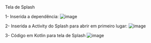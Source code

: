Tela de Splash

1- Inserida a dependência: 
![image](https://github.com/niltonbarros/imc/assets/78621687/cd8eb250-e0a0-4a67-8851-a5638a7d1ce0)


2- Inserida a Activity do Splash para abrir em primeiro lugar:
![image](https://github.com/niltonbarros/imc/assets/78621687/70d42587-b358-41fc-80c5-645058d4f83d)


3- Código em Kotlin para tela de Splash
![image](https://github.com/niltonbarros/imc/assets/78621687/9abec9b4-46fa-4033-8142-1ca76fc1e1e3)


